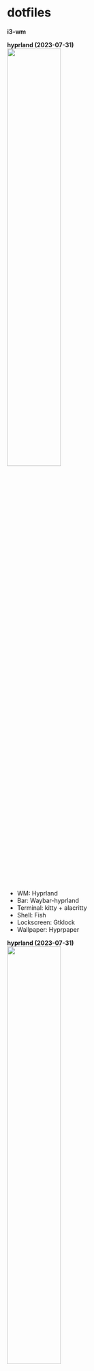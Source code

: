 # dotfiles
**i3-wm**

**hyprland (2023-07-31)**  
<img src="https://github.com/marsonplay/dotfiles/assets/111539573/b81075bd-ecac-409e-afc3-ff91d4799fa8" width="50%" height="50%">
- WM:         Hyprland 
- Bar:        Waybar-hyprland
- Terminal:   kitty + alacritty
- Shell:      Fish
- Lockscreen: Gtklock
- Wallpaper:  Hyprpaper

**hyprland (2023-07-31)**  
<img src="![hyprland_2023_08_07](https://github.com/risa-tyan/dotfiles/assets/111539573/6a682ad4-2940-46bd-89f0-cdd67d7fe656)
" width="50%" height="50%">
- WM:         Hyprland 
- Bar:        Waybar-hyprland
- Terminal:   kitty + alacritty
- Shell:      Fish
- Lockscreen: Gtklock
- Wallpaper:  Hyprpaper
- Theme:      Flavours (catppuccin theme)
